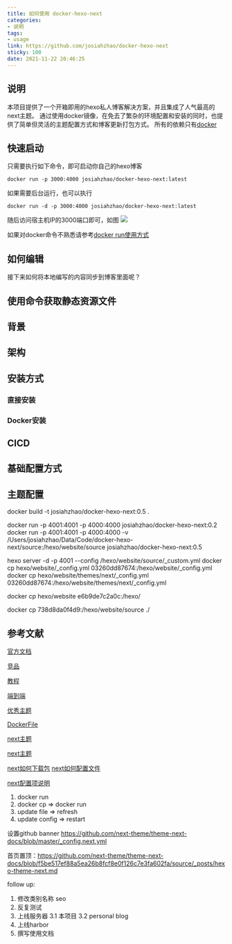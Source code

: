 ```yaml
---
title: 如何使用 docker-hexo-next
categories:
- 说明
tags:
- usage
link: https://github.com/josiahzhao/docker-hexo-next
sticky: 100
date: 2021-11-22 20:46:25
---
```

## 说明
本项目提供了一个开箱即用的hexo私人博客解决方案，并且集成了人气最高的next主题。
通过使用docker镜像，在免去了繁杂的环境配置和安装的同时，也提供了简单但灵活的主题配置方式和博客更新打包方式。
所有的依赖只有[docker](https://www.docker.com/)
## 快速启动
只需要执行如下命令，即可启动你自己的hexo博客
```
docker run -p 3000:4000 josiahzhao/docker-hexo-next:latest
```
如果需要后台运行，也可以执行
```
docker run -d -p 3000:4000 josiahzhao/docker-hexo-next:latest
```
随后访问宿主机IP的3000端口即可，如图
![](https://nginx.mostintelligentape.com/blogimg/202112/run-next.jpeg)

如果对docker命令不熟悉请参考[docker run使用方式](https://docs.docker.com/engine/reference/run/)
## 如何编辑
接下来如何将本地编写的内容同步到博客里面呢？



## 使用命令获取静态资源文件

## 背景
## 架构
## 安装方式
### 直接安装
### Docker安装
## CICD
## 基础配置方式
## 主题配置

docker build -t josiahzhao/docker-hexo-next:0.5 .

docker run -p 4001:4001 -p 4000:4000 josiahzhao/docker-hexo-next:0.2
docker run -p 4001:4001 -p 4000:4000 -v /Users/josiahzhao/Data/Code/docker-hexo-next/source:/hexo/website/source josiahzhao/docker-hexo-next:0.5


hexo server -d -p 4001 --config /hexo/website/source/_custom.yml
docker cp hexo/website/_config.yml 03260dd87674:/hexo/website/_config.yml
docker cp hexo/website/themes/next/_config.yml 03260dd87674:/hexo/website/themes/next/_config.yml

docker cp hexo/website e6b9de7c2a0c:/hexo/


docker cp 738d8da0f4d9:/hexo/website/source ./

## 参考文献
[官方文档](https://hexo.io/docs)

[竞品](https://zhuanlan.zhihu.com/p/110525277)

[教程](https://github.com/EasyHexo/Easy-Hexo)

[端到端](https://blog.csdn.net/sinat_37781304/article/details/82729029/)

[优秀主题](https://blog.csdn.net/sinat_37781304/article/details/82729029/)

[DockerFile](https://github.com/spurin/docker-hexo/blob/master/Dockerfile)

[next主题](https://github.com/theme-next/hexo-theme-next)

[next主题](https://theme-next.js.org/)

[next如何下载包](https://github.com/theme-next/hexo-theme-next/blob/master/docs/INSTALLATION.md)
[next如何配置文件](https://github.com/theme-next/hexo-theme-next/blob/master/docs/DATA-FILES.md)

[next配置项说明](https://theme-next.js.org/docs/theme-settings/)


1. docker run 
2. docker cp => docker run
3. update file => refresh
4. update config => restart

设置github banner https://github.com/next-theme/theme-next-docs/blob/master/_config.next.yml

首页置顶：https://github.com/next-theme/theme-next-docs/blob/f5be517ef88a5ea26b8fcf8e0f126c7e3fa602fa/source/_posts/hexo-theme-next.md


follow up:
1. 修改类别名称
seo
2. 反复测试
3. 上线服务器
    3.1 本项目
    3.2 personal blog
4. 上线harbor
5. 撰写使用文档